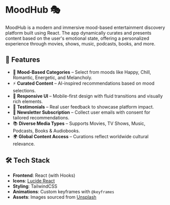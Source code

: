 # MoodHub 🎭

MoodHub is a modern and immersive mood-based entertainment discovery platform built using React. The app dynamically curates and presents content based on the user's emotional state, offering a personalized experience through movies, shows, music, podcasts, books, and more.

## 🌟 Features

- 🎨 **Mood-Based Categories** – Select from moods like Happy, Chill, Romantic, Energetic, and Melancholy.
- ⚡ **Curated Content** – AI-inspired recommendations based on mood selections.
- 📱 **Responsive UI** – Mobile-first design with fluid transitions and visually rich elements.
- 💬 **Testimonials** – Real user feedback to showcase platform impact.
- 📩 **Newsletter Subscription** – Collect user emails with consent for tailored recommendations.
- 📚 **Diverse Media Types** – Supports Movies, TV Shows, Music, Podcasts, Books & Audiobooks.
- 🌍 **Global Content Access** – Curations reflect worldwide cultural relevance.

## 🛠️ Tech Stack

- **Frontend**: React (with Hooks)
- **Icons**: [Lucide React](https://lucide.dev/)
- **Styling**: TailwindCSS
- **Animations**: Custom keyframes with `@keyframes`
- **Assets**: Images sourced from [Unsplash](https://unsplash.com)



